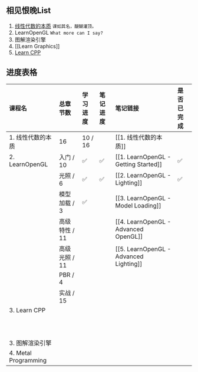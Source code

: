 ## 相见恨晚List

1. [线性代数的本质](https://www.bilibili.com/video/BV1ys411472E/?p=4&vd_source=d6605051574c2e2be9d0abd0aa1e1d8b)
   `课如其名，醍醐灌顶。`
2. LearnOpenGL
   `What more can I say?`
3. 图解渲染引擎
4. [[Learn Graphics]]
5. [Learn CPP](https://www.learncpp.com/cpp-tutorial/introduction-to-cpp-development/)


## 进度表格

| 课程名                  | 总章节数      | 学习进度    | 笔记进度 | 笔记链接                                   | 是否已完成 |
| :------------------- | :-------- | :------ | :--- | :------------------------------------- | :---- |
| 1. 线性代数的本质           | 16        | 10 / 16 |      | [[1. 线性代数的本质]]                         |       |
| 2. LearnOpenGL       | 入门 / 10   | ✅       | ✅    | [[1. LearnOpenGL - Getting Started]]   | ✅     |
|                      | 光照 / 6    | ✅       | ✅    | [[2. LearnOpenGL - Lighting]]          | ✅     |
|                      | 模型加载 / 3  | ✅       |      | [[3. LearnOpenGL - Model Loading]]     |       |
|                      | 高级特性 / 11 |         |      | [[4. LearnOpenGL - Advanced OpenGL]]   |       |
|                      | 高级光照 / 11 |         |      | [[5. LearnOpenGL - Advanced Lighting]] |       |
|                      | PBR / 4   |         |      |                                        |       |
|                      | 实战 / 15   |         |      |                                        |       |
| 3. Learn CPP         |           |         |      |                                        |       |
|                      |           |         |      |                                        |       |
|                      |           |         |      |                                        |       |
|                      |           |         |      |                                        |       |
|                      |           |         |      |                                        |       |
|                      |           |         |      |                                        |       |
|                      |           |         |      |                                        |       |
|                      |           |         |      |                                        |       |
|                      |           |         |      |                                        |       |
|                      |           |         |      |                                        |       |
|                      |           |         |      |                                        |       |
| 3. 图解渲染引擎            |           |         |      |                                        |       |
| 4. Metal Programming |           |         |      |                                        |       |


